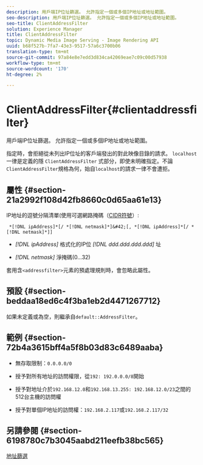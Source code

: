 ```yaml
---
description: 用戶端IP位址篩選。 允許指定一個或多個IP地址或地址範圍。
seo-description: 用戶端IP位址篩選。 允許指定一個或多個IP地址或地址範圍。
seo-title: ClientAddressFilter
solution: Experience Manager
title: ClientAddressFilter
topic: Dynamic Media Image Serving - Image Rendering API
uuid: b68f527b-7fa7-43e3-9517-57a6c3700b06
translation-type: tm+mt
source-git-commit: 97a84e8e7edd3d834ca42069eae7c09c00d57938
workflow-type: tm+mt
source-wordcount: '170'
ht-degree: 2%

---
```



# ClientAddressFilter{#clientaddressfilter}

用戶端IP位址篩選。 允許指定一個或多個IP地址或地址範圍。

指定時，會拒絕從未列出IP位址的客戶端發出的對此映像目錄的請求。 `localhost` 一律是定義的隱 `ClientAddressFilter` 式部分，即使未明確指定。不論`ClientAddressFilter`規格為何，始自`localhost`的請求一律不會遭拒。

## 屬性 {#section-21a2992f108d42fb8660c0d65aa61e13}

IP地址的逗號分隔清單(使用可選網路掩碼（[CIDR符號](https://en.wikipedia.org/wiki/Classless_Inter-Domain_Routing#CIDR_notation)）:

` *[!DNL ipAddress]*[/ *[!DNL netmask]*]&#42;[, *[!DNL ipAddress]*[/ *[!DNL netmask]*]]`

* *[!DNL ipAddress]* 格式化的IP位 *[!DNL ddd.ddd.ddd.ddd]* 址

* *[!DNL netmask]* 淨掩碼(0...32)

套用含`<addressfilter>`元素的預處理規則時，會忽略此屬性。

## 預設 {#section-beddaa18ed6c4f3ba1eb2d4471267712}

如果未定義或為空，則繼承自`default::AddressFilter`。

## 範例 {#section-72b4a3615bff4a5f8b03d83c6489aaba}

* 無存取限制：`0.0.0.0/0`
* 授予對所有地址的訪問權限，從`192: 192.0.0.0/8`開始
* 授予對地址介於`192.168.12.0`和`192.168.13.255: 192.168.12.0/23`之間的512台主機的訪問權

* 授予對單個IP地址的訪問權：`192.168.2.117`或`192.168.2.117/32`

## 另請參閱 {#section-6198780c7b3045aabd211eefb38bc565}

[地址篩選](../../../../../ir-api/material-cat/image-rendering-api-ref/c-ir-material-catalog/c-ir-attributes-reference/r-ir-clientaddressfilter.md#reference-52a541cec0b0424faf263d1fb4946b5f)

